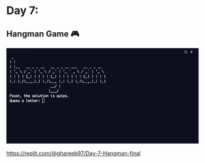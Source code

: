 # Day 7: 
## Hangman Game 🎮

![hangman](hangman.gif)

https://replit.com/@ghareeb97/Day-7-Hangman-final